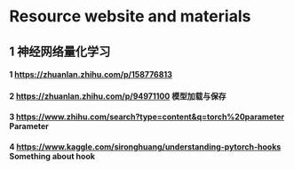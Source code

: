# Resource website and materials

## 1 神经网络量化学习

#### 1 https://zhuanlan.zhihu.com/p/158776813

#### 2 https://zhuanlan.zhihu.com/p/94971100 模型加载与保存

#### 3 https://www.zhihu.com/search?type=content&q=torch%20parameter Parameter

#### 4 https://www.kaggle.com/sironghuang/understanding-pytorch-hooks Something about hook

